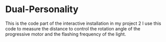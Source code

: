 # Dual-Personality
This is the code part of the interactive installation in my project 2
I use this code to measure the distance to control the rotation angle of the progressive motor and the flashing frequency of the light.
